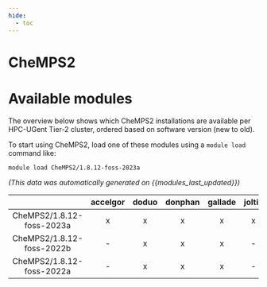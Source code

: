 ```yaml
---
hide:
  - toc
---
```


CheMPS2
=======

# Available modules


The overview below shows which CheMPS2 installations are available per HPC-UGent Tier-2 cluster, ordered based on software version (new to old).

To start using CheMPS2, load one of these modules using a `module load` command like:

```shell
module load CheMPS2/1.8.12-foss-2023a
```

*(This data was automatically generated on {{modules_last_updated}})*  

| |accelgor|doduo|donphan|gallade|joltik|shinx|skitty|
| :---: | :---: | :---: | :---: | :---: | :---: | :---: | :---: |
|CheMPS2/1.8.12-foss-2023a|x|x|x|x|x|x|x|
|CheMPS2/1.8.12-foss-2022b|-|x|x|x|-|-|-|
|CheMPS2/1.8.12-foss-2022a|-|x|x|x|-|-|-|
